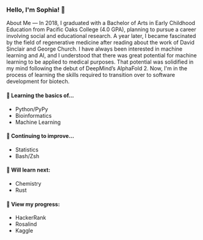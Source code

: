 ### Hello, I'm Sophia! 👋

About Me
—
In 2018, I graduated with a Bachelor of Arts in Early Childhood Education from Pacific Oaks College (4.0 GPA), planning to pursue a career involving social and educational research. A year later, I became fascinated by the field of regenerative medicine after reading about the work of David Sinclair and George Church. I have always been interested in machine learning and AI, and I understood that there was great potential for machine learning to be applied to medical purposes. That potential was solidified in my mind following the debut of DeepMind’s AlphaFold 2. Now, I'm in the process of learning the skills required to transition over to software development for biotech.


#### 🌱 Learning the basics of...
- Python/PyPy
- Bioinformatics
- Machine Learning

#### 🌻 Continuing to improve...
- Statistics
- Bash/Zsh

#### 🏹 Will learn next:
- Chemistry
- Rust

#### 🔭 View my progress:
* HackerRank
* Rosalind
* Kaggle

<!--
**redqueen-cell/redqueen-cell** is a ✨ _special_ ✨ repository because its `README.md` (this file) appears on your GitHub profile.

Here are some ideas to get you started:

- 🔭 I’m currently working on ...
- 🌱 I’m currently learning ...
- 👯 I’m looking to collaborate on ...
- 🤔 I’m looking for help with ...
- 💬 Ask me about ...
- 📫 How to reach me: ...
- 😄 Pronouns: ...
- ⚡ Fun fact: ...
-->
